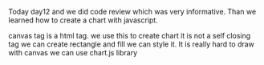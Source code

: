 Today day12 and we did code review which was very informative. Than we learned how to create a chart with javascript.

canvas tag is a html tag. we use this to create chart
it is not a self closing tag
we can create rectangle and fill
we can style it. It is really hard to draw with canvas
we can use   chart.js library
